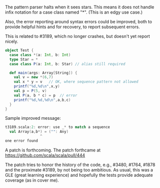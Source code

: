 The pattern parser halts when it sees stars.  This means it does not handle infix notation for a case class named "*".  (This is an edgy use case.)

Also, the error reporting around syntax errors could be improved, both to provide helpful hints and for recovery, to report subsequent errors.

This is related to #3189, which no longer crashes, but doesn't yet report nicely.

```scala
object Test {
  case class *(a: Int, b: Int)
  type Star = *
  case class P(a: Int, b: Star) // alias still required

  def main(args: Array[String]) {
    val v = new *(6,7)
    val x * y = v   // OK, where sequence pattern not allowed
    printf("%d,%d\n",x,y)
    val p = P(5, v)
    val P(a, b * c) = p  // error
    printf("%d,%d,%d\n",a,b,c)
  }
}
```

Sample improved message:
```scala
t3189.scala:2: error: use _* to match a sequence
  val Array(a,b*) = ("": Any)
                ^
one error found
```

A patch is forthcoming.
The patch forthcame at
https://github.com/scala/scala/pull/444

The patch tries to honor the history of the code, e.g., #3480, #1764, #1878 and the proximate #3189, by not being too ambitious.  As usual, this was a GLE (great learning experience) and hopefully the tests provide adequate coverage (as in cover me).
